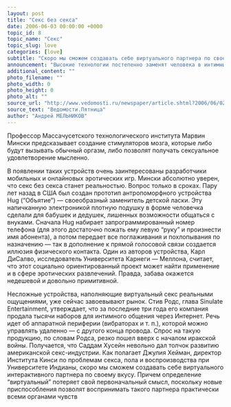 ```yaml
---
layout: post
title: "Секс без секса"
date: 2006-06-03 00:00:00 +0000
topic_id: 8
topic_name: "Секс"
topic_slug: love
categories: [love]
subtitle: "Скоро мы сможем создавать себе виртуального партнера по своему вкусу или по образу и подобию какой-нибудь голливудской звезды"
announcement: "Высокие технологии постепенно заменят человека в интимных отношениях. Да и отношений как таковых не останется. Так думают некоторые участники американской программы исследований в области секса, которая на протяжении последних 10 лет финансировалась Фондом Форда. По окончании программы эксперты собрались, чтобы обсудить выявленные тенденции и сделать прогнозы на ближайшее десятилетие."
additional_content: ""
photo_filename: ""
photo_width: 0
photo_height: 0
photo_alt: ""
source_url: "http://www.vedomosti.ru/newspaper/article.shtml?2006/06/02/107555"
source_text: "Ведомости.Пятница"
author: "Андрей МЕЛЬНИКОВ"
---
```

Профессор Массачусетского технологического института Марвин Мински предсказывает создание стимуляторов мозга, которые либо будут вызывать обычный оргазм, либо позволят получать сексуальное удовлетворение мысленно.

В появлении таких устройств очень заинтересованы разработчики мобильных и онлайновых эротических игр. Мински абсолютно уверен, что секс без секса станет реальностью. Вопрос только в сроках. Пару лет назад в США был создан прототип антропоморфного устройства Hug (“Объятие”) — своеобразный заменитель детской ласки. Эту напичканную электроникой плотную подушку в форме человечка сделали для бабушек и дедушек, лишенных возможности общаться с внуками. Сначала Hug набирает запрограммированный номер телефона (для этого достаточно пожать ему левую “руку” и произнести имя абонента), а потом передает все поглаживания и похлопывания по назначению — так в дополнение к прямой голосовой связи создается иллюзия физического контакта. Один из авторов устройства, Карл ДиСалво, исследователь Университета Карнеги — Меллона, считает, что этот социально ориентированный проект может найти применение и в сфере эротических развлечений. Правда, забава окажется недешевой и довольно примитивной.

Несложные устройства, наполняющие виртуальный секс реальными ощущениями, уже сейчас завоевывают рынок. Стив Родс, глава Sinulate Entertainment, утверждает, что за последние три года его компания продала тысячи наборов для интимного общения через Интернет. Речь идет об аппаратной периферии (вибраторах и т. п.), которой можно управлять удаленно — с другого конца провода. Спрос на такую продукцию, по словам Родса, резко пошел вверх с началом иракской войны. Получается, что Саддам Хусейн невольно дал толчок развитию американской секс-индустрии. Как полагает Джулия Хейман, директор Института Кинси по проблемам секса, пола и воспроизводства при Университете Индианы, скоро мы сможем создавать себе виртуального интерактивного партнера по своему вкусу. Причем определение “виртуальный” потеряет свой первоначальный смысл, поскольку новые приспособления позволят воспринимать такого партнера практически всеми органами чувств
